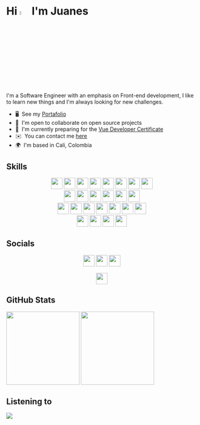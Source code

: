 <!-- markdownlint-disable MD030 MD033 -->

# Hi <img src="https://media.giphy.com/media/hvRJCLFzcasrR4ia7z/giphy.gif" width="5%" /> I'm Juanes

I'm a Software Engineer with an emphasis on Front-end development, I like to learn new things and I'm always looking for new challenges.

-   🖥️  See my [Portafolio](http://juanescacha.github.io)
-   🤝  I'm open to collaborate on open source projects
-   🧠  I'm currently preparing for the [Vue Developer Certificate](https://certificates.dev/vuejs)
-   ✉️  You can contact me [here](https://www.linkedin.com/in/juanescacha/)
-   🌍  I'm based in Cali, Colombia
<!-- -   🚀  I'm currently working on [application-name](http://myapp.com) -->

## Skills

<div align="center">
<!-- Go -->
<!-- <img src="https://img.shields.io/badge/Go-282C34?logo=go&logoColor=00ADD8" height="30" /> -->
<!-- Python -->
<!-- <img src="https://img.shields.io/endpoint.svg?url=https://gist.githubusercontent.com/Juanescacha/cb8ff49f53d434d7f7cad2c5df73db1a/raw/b759d83b2849b6ae036a15341c25b3842f31c389/PythonBadge.json" height="30" /> -->
<!-- HTML5 -->
<img src="https://img.shields.io/endpoint.svg?url=https://gist.githubusercontent.com/Juanescacha/bc949d8e48f9c3f69ab180a0acb75ddc/raw/a53a9be59b710718baeb75443baef685b7b120c9/HTML5Badge.json" height="30" />
<!-- CSS3 -->
<img src="https://img.shields.io/endpoint.svg?url=https://gist.githubusercontent.com/Juanescacha/987c260db470d3202ae9803e59f3db5e/raw/ce3f8d033892628cbe77513449f0faf17ea21b8d/CSS3Badge.json" height="30" />
<!-- JavaScript -->
<img src="https://img.shields.io/endpoint.svg?url=https://gist.githubusercontent.com/Juanescacha/19ef3563ce77be936fb477ee77e4fdc2/raw/4b45b833d48b9b4262f77d6fb0ca0e127d064e78/JavascriptBadge.json" height="30">
<!-- TypeScript -->
<img src="https://img.shields.io/endpoint.svg?url=https://gist.githubusercontent.com/Juanescacha/cf8becfa3c1217cf3d39156fe645c6ce/raw/174df81e680932dc7a8d9623ed252317cc3fb116/TypescriptBadge.json" height="30" />
<!-- Vue.js -->
<img src="https://img.shields.io/endpoint.svg?url=https://gist.githubusercontent.com/Juanescacha/0b097ee0815aac83a2432c2869361f0c/raw/f177f93479fb4d058e2534d3a6be87072fb0cf68/VueBadge.json" height="30" />
<!-- React -->
<img src="https://img.shields.io/badge/React-282C34?logo=react&logoColor=61DAFB" height="30" />
 <!-- Next.js -->
<img src="https://img.shields.io/badge/Next.js-282C34?logo=next.js&logoColor=FFFFFF" height="30" />
<!-- Vite -->
<img src="https://img.shields.io/endpoint.svg?url=https://gist.githubusercontent.com/Juanescacha/4803fdf95acc4cef4b8256ea98d86ceb/raw/629bb4e5b2857579bd39e35e8014758fb06167c6/viteBadge.json" height="30" />
<br />
<!-- Tailwind -->
<img src="https://img.shields.io/badge/Tailwind-282C34?logo=tailwind-css&logoColor=38bdf8" height="30" />
<!-- Sass -->
 <img src="https://img.shields.io/endpoint.svg?url=https://gist.githubusercontent.com/Juanescacha/f244844a18d3634a7d78d4e468a0afcd/raw/dc260fc38f15b8e76d185b238f652cf5f9ca09fc/SassBadge.json" height="30" />
<!-- Redux -->
<!-- <img src="https://img.shields.io/badge/Redux-282C34?logo=redux&logoColor=764ABC" height="30" /> -->
<!-- Npm -->
<!-- <img src="https://img.shields.io/endpoint.svg?url=https://gist.githubusercontent.com/Juanescacha/ef1695226e8ec433db7e51e195f8a426/raw/4bd59166757e099319a9b879c0b3c411d3045473/NpmBadge.json" height="30" /> -->
<!-- Nodejs -->
<!-- <img src="https://img.shields.io/endpoint.svg?url=https://gist.githubusercontent.com/Juanescacha/bfb565fe15c3e3a55bb6340934be0bde/raw/f282aaa20cb0b09445ada06bcf37fa97804613aa/NodejsBadge.json" height="30" /> -->
<!-- Express -->
<!-- <img src="https://img.shields.io/badge/Express-282C34?logo=express&logoColor=FFFFFF" height="30" /> -->
<!-- MongoDB -->
<img src="https://img.shields.io/endpoint.svg?url=https://gist.githubusercontent.com/Juanescacha/44687f32191b68d47040f137ed40c0c6/raw/92836b7d5eaa97b53173f26ef9bf28240cf6dbac/MongoDBBadge.json" height="30" />
<!-- PostgreSQL -->
<img src="https://img.shields.io/endpoint.svg?url=https://gist.githubusercontent.com/Juanescacha/c3def1dd495f7a7fc4d3dbb5710a2bbb/raw/8cf2494d791754b7edddbb8f6df5b19ad649c06f/PostgreSQLBadge.json" height="30" />
<!-- Django -->
<!-- <img src="https://img.shields.io/badge/Django-282C34?logo=Django&logoColor=44B78B" height="30" /> -->
<!-- GraphQL -->
<img src="https://img.shields.io/badge/GraphQL-282C34?logo=graphql&logoColor=E10098" height="30" />
 <!-- Vitest -->
<img src="https://img.shields.io/endpoint.svg?url=https://gist.githubusercontent.com/Juanescacha/7d59c2c5527fe9fbb69a85755809c75c/raw/bc84d43749fb88eab5b433057c1da49a5b997d03/VitestBadge.json" height="30" />
<br />
<!-- Flask -->
<!-- <img src="https://img.shields.io/badge/Flask-282C34?logo=flask" height="30" /> -->
<!-- FastAPI -->
<!-- <img src="https://img.shields.io/badge/FastAPI-282C34?logo=fastapi&logoColor=009688" height="30" /> -->
<!-- MYSQL -->
<!-- <img src="https://img.shields.io/badge/MySQL-282C34?logo=mysql&logoColor=4479A1" height="30" /> -->
<!-- Bootstrap -->
<!-- <img src="https://img.shields.io/badge/Bootstrap-282C34?logo=bootstrap&logoColor=7952B3" height="30" /> -->
<!-- JQuery -->
<!-- <img src="https://img.shields.io/badge/JQuery-282C34?logo=jquery&logoColor=0769AD" height="30" /> -->
<!-- Material Design -->
<!-- <img src="https://img.shields.io/badge/Material%20Design-282C34?logo=material%20design&logoColor=757575" height="30" /> -->
<!-- Material UI -->
<!-- <img src="https://img.shields.io/badge/Material%20UI-282C34?logo=mui&logoColor=007FFF" height="30" /> -->
<!-- Angular -->
<!-- <img src="https://img.shields.io/badge/Angular-282C34?logo=angular&logoColor=DD0031" height="30" /> -->
<!-- PHP -->
<!-- <img src="https://img.shields.io/badge/PHP-282C34?logo=php&logoColor=777BB4" height="30" /> -->
<!-- Spring -->
<!-- <img src="https://img.shields.io/badge/Spring-282C34?logo=spring&logoColor=6DB33F" height="30" /> -->
<!-- Ruby -->
<!-- <img src="https://img.shields.io/badge/Ruby-282C34?logo=ruby&logoColor=CC342D" height="30" /> -->
<!-- Docker -->
<!-- <img src="https://img.shields.io/badge/Docker-282C34?logo=Docker&logoColor=2496ED" height="30" /> -->
<!-- Kubernetes -->
<!-- <img src="https://img.shields.io/badge/Kubernetes-282C34?logo=Kubernetes&logoColor=326CE5" height="30" /> -->
<!-- Amazon AWS -->
<!-- <img src="https://img.shields.io/badge/Amazon%20AWS-282C34?logo=amazon%20aws" height="30" /> -->
<!-- Netlify -->
<!-- <img src="https://img.shields.io/badge/Netlify-282C34?logo=netlify&logoColor=00C7B7" height="30" /> -->
<!-- Vercel -->
<!-- <img src="https://img.shields.io/badge/Vercel-282C34?logo=vercel" height="30" /> -->
<!-- Render -->
<!-- <img src="https://img.shields.io/badge/Render-282C34?logo=render&logoColor=46E3B7" height="30" /> -->
<!-- Microsoft Azure -->
<img src="https://img.shields.io/endpoint.svg?url=https://gist.githubusercontent.com/Juanescacha/4a05071ea690d8880bd2f77ba98389da/raw/f4ae2318944244440f420c0bc0e5d974c31c7c0c/AzureBadge.json" height="30" />
<!-- Git -->
<img src="https://img.shields.io/badge/Git-282C34?logo=git&logoColor=F05032" height="30" />
<!-- VS Code -->
<img src="https://img.shields.io/endpoint.svg?url=https://gist.githubusercontent.com/Juanescacha/8495419d119e7e3e4354da231f3d7ac5/raw/31ba766a522f8ef4975917f2497540b7e52efe50/VSCodeBadge.json" height="30" />
<!-- Confluence -->
<img src="https://img.shields.io/endpoint.svg?url=https://gist.githubusercontent.com/Juanescacha/0df5b6bcb05ff0ef752c7a4ef7bb4367/raw/2b90036b43974be2933d46e2a137bc45ed8ca6d7/ConfluenceBadge.json" height="30" />
<!-- Jira -->
<img src="https://img.shields.io/endpoint.svg?url=https://gist.githubusercontent.com/Juanescacha/2acc45736a576f0af5328a1c7394b58e/raw/87a0b70a8817cf163107d520fe1858ccc4902978/JiraBadge.json" height="30" />
<!-- Microsoft Teams -->
<img src="https://img.shields.io/endpoint.svg?url=https://gist.githubusercontent.com/Juanescacha/0c27d344a2eddae2df0f8e43ade19433/raw/1d2e60a1d0498b7278ae32f90052e6d0e12213ae/TeamsBadge.json" height="30" />
<!-- Notion -->
<!-- <img src="https://img.shields.io/endpoint.svg?url=https://gist.githubusercontent.com/Juanescacha/0a04d3656d0ceab9f4bbeec33da8a802/raw/80efd176acbe2c4903b51119919e878a726f5639/NotionBadge.json" height="30" /> -->
<!-- Creative -->
<!-- Figma -->
<img src="https://img.shields.io/endpoint.svg?url=https://gist.githubusercontent.com/Juanescacha/106f4ddcc3d87c4bacf2e48dd6f5d753/raw/44dbc59c64b2adc556ff299fd6deb3dce996f5e4/FigmaBadge.json" height="30" />
<br />
<!-- Photoshop -->
<img src="https://img.shields.io/endpoint.svg?url=https://gist.githubusercontent.com/Juanescacha/f983d0698354ede1e88cedde67780f4b/raw/0231f651fe212eb6c8cb7db53d39f7c7d6a071d4/PhotoshopBadge.json" height="30" />
<!-- Illustrator -->
<img src="https://img.shields.io/endpoint.svg?url=https://gist.githubusercontent.com/Juanescacha/b3984faf524291c417d0b92f1ff449b7/raw/31ba901cc116809828b1976be8f3b68f27efc1e2/IllustratorBadge.json" height="30" />
<!-- After Effects -->
<img src="https://img.shields.io/endpoint.svg?url=https://gist.githubusercontent.com/Juanescacha/9aa1e045b30f751aa14285c8391ed98d/raw/48027d7e68f4ad215d1d2247b67dd13aa72c8503/AfterEffectsBadge.json" height="30" />
<!-- Premiere Pro -->
<img src="https://img.shields.io/endpoint.svg?url=https://gist.githubusercontent.com/Juanescacha/50e655a8598d2fac8d86bf5941768f6f/raw/7a97867a1b63ef2049ec7258d530f9b42d4cfc59/PremiereProBadge.json" height="30" />
</div>

## Socials

<div align="center">

[<img src="https://img.shields.io/badge/LinkedIn-0A66C2?logo=linkedin&logoColor=FFF" height="30" />](https://www.linkedin.com/in/juanescacha)
[<img src="https://img.shields.io/endpoint.svg?url=https://gist.githubusercontent.com/Juanescacha/9803bf18bc595d9946e16cad0af5d34e/raw/02d225fb1f6667002c0d5fd444f4d6d1307c439c/LeetcodeBadge.json" height="30" />](https://leetcode.com/Juanescacha/)
[<img src="https://img.shields.io/badge/Github-000?logo=Github&logoColor=FFF" height="30" />](https://www.github.com/juanescacha)
<!-- [<img src="https://img.shields.io/badge/Gitlab-fff?logo=gitlab" height="30" />](https://gitlab.com/Juanescacha) -->
[<img src="https://img.shields.io/badge/Gitlab-000?logo=gitlab" height="30" />](https://gitlab.com/Juanescacha)
<!-- [<img src="https://img.shields.io/badge/Twitter-1DA1F2?logo=twitter&logoColor=FFF" height="30" />](https://twitter.com/juanescacha)
[<img src="https://img.shields.io/badge/Twitch-9146FF?logo=twitch&logoColor=FFF" height="30" />](https://www.twitch.tv/juanescacha_)
[<img src="https://img.shields.io/badge/Discord-7289DA?logo=Discord&logoColor=FFF" height="30" />](https://discord.com/users/736992692277608459)
[<img src="https://img.shields.io/badge/Instagram-E4405F?logo=Instagram&logoColor=FFF" height="30" />](https://www.instagram.com/juanescacha_)
[<img src="https://img.shields.io/badge/Youtube-FF0000?logo=Youtube&logoColor=FFF" height="30" />](https://www.youtube.com/juanescacha) -->
</div>
<!-- https://readmestats.999857.xyz/api/top-langs/?username=juanescacha&langs_count=6&hide_border=true&layout=compact&theme=dark -->
<!-- https://github-readme-stats.vercel.app/api/top-langs/?username=juanescacha&layout=compact&hide_border=true&theme=transparent -->

## GitHub Stats

<picture>
  <source
    srcset="https://readme-stats-delivery-klad.vercel.app/api?username=juanescacha&show_icons=true&count_private=true&hide_border=true&theme=dark&bg_color=00000000"
    media="(prefers-color-scheme: dark)"
  />
  <source
    srcset="https://readmestats.999857.xyz/api?username=juanescacha&show_icons=true&count_private=true&hide_border=true&theme=light"
    media="(prefers-color-scheme: light)"
  />
  <img src="https://readmestats.999857.xyz/api?username=juanescacha&show_icons=true&count_private=true&hide_border=true&theme=light" height=193 />
</picture>

<picture>
  <source
    srcset="https://github-readme-stats.vercel.app/api/top-langs/?username=juanescacha&layout=compact&hide_border=true&theme=dark&bg_color=00000000"
    media="(prefers-color-scheme: dark)"
  />
  <source
    srcset="https://github-readme-stats.vercel.app/api/top-langs/?username=juanescacha&layout=compact&hide_border=true&theme=light"
    media="(prefers-color-scheme: light)"
  />
    <img src="https://github-readme-stats.vercel.app/api/top-langs/?username=juanescacha&layout=compact&hide_border=true&theme=light" height=193 />
</picture>

<!-- <img src="https://komarev.com/ghpvc/?username=juanescacha"> -->

## Listening to

<a href="https://spotify-github-profile.vercel.app/api/view?uid=31mxi5kts24htqt7aiwrfqthcf3i&redirect=true">
<picture>
<source srcset="https://spotify-github-profile.vercel.app/api/view?uid=31mxi5kts24htqt7aiwrfqthcf3i&cover_image=false&theme=default&show_offline=false&background_color=121212&bar_color=53b14f&bar_color_cover=false" media="(prefers-color-scheme: light)">
<img src="https://spotify-github-profile.vercel.app/api/view?uid=31mxi5kts24htqt7aiwrfqthcf3i&cover_image=true&theme=novatorem&bar_color=ffffff&bar_color_cover=false&show_offline=false">
</picture>
</a>

<!-- ## Support Me

<a href="https://www.buymeacoffee.com/Juanescacha">
<img src="https://cdn.buymeacoffee.com/buttons/v2/default-yellow.png" width="180" />
</a> -->
